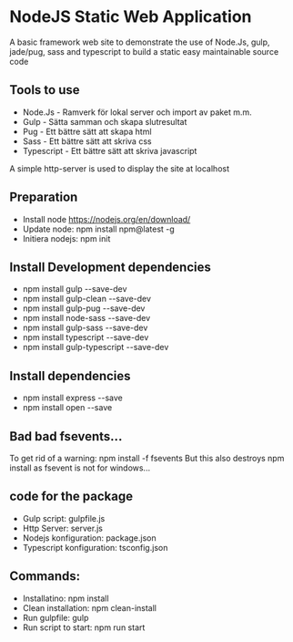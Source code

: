 # NodeJS Static Web Application
A basic framework web site to demonstrate the use of Node.Js, gulp, jade/pug, sass and typescript to build a static easy maintainable source code

## Tools to use
- Node.Js - Ramverk för lokal server och import av paket m.m.
- Gulp - Sätta samman och skapa slutresultat
- Pug - Ett bättre sätt att skapa html
- Sass - Ett bättre sätt att skriva css
- Typescript - Ett bättre sätt att skriva javascript

A simple http-server is used to display the site at localhost

## Preparation
- Install node https://nodejs.org/en/download/
- Update node: npm install npm@latest -g
- Initiera nodejs: npm init

## Install Development dependencies 
- npm install gulp --save-dev
- npm install gulp-clean --save-dev
- npm install gulp-pug --save-dev
- npm install node-sass --save-dev
- npm install gulp-sass --save-dev
- npm install typescript --save-dev
- npm install gulp-typescript --save-dev


## Install dependencies
- npm install express --save
- npm install open --save

## Bad bad fsevents...
To get rid of a warning: npm install -f fsevents
But this also destroys npm install as fsevent is not for windows...

## code for the package
- Gulp script: gulpfile.js
- Http Server: server.js
- Nodejs konfiguration: package.json
- Typescript konfiguration: tsconfig.json

## Commands:
- Installatino: npm install
- Clean installation: npm clean-install
- Run gulpfile: gulp
- Run script to start: npm run start
